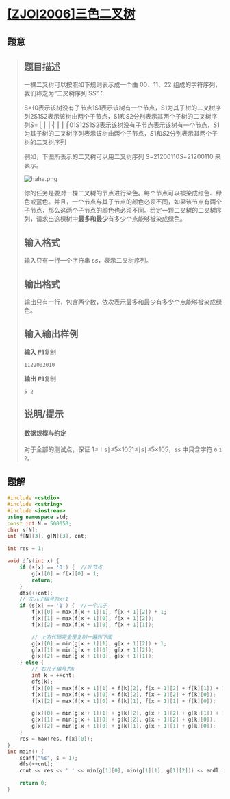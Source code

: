 #  [[ZJOI2006]三色二叉树](https://www.luogu.com.cn/problem/P2585)

## 题意

>   ## 题目描述
>
>   一棵二叉树可以按照如下规则表示成一个由 00、11、22 组成的字符序列，我们称之为“二叉树序列 S*S*”：
>
>   S={0表示该树没有子节点1S1表示该树有一个节点，S1为其子树的二叉树序列2S1S2表示该树由两个子节点，S1和S2分别表示其两个子树的二叉树序列*S*=⎩⎪⎪⎨⎪⎪⎧01*S*12*S*1*S*2表示该树没有子节点表示该树有一个节点，*S*1为其子树的二叉树序列表示该树由两个子节点，*S*1和*S*2分别表示其两个子树的二叉树序列
>
>   例如，下图所表示的二叉树可以用二叉树序列 S=21200110*S*=21200110 来表示。
>
>   ![haha.png](https://i.loli.net/2020/04/27/Ijw8ZEWCKH2rtJG.png)
>
>   你的任务是要对一棵二叉树的节点进行染色。每个节点可以被染成红色、绿色或蓝色。并且，一个节点与其子节点的颜色必须不同，如果该节点有两个子节点，那么这两个子节点的颜色也必须不同。给定一颗二叉树的二叉树序列，请求出这棵树中**最多和最少**有多少个点能够被染成绿色。
>
>   ## 输入格式
>
>   输入只有一行一个字符串 s*s*，表示二叉树序列。
>
>   ## 输出格式
>
>   输出只有一行，包含两个数，依次表示最多和最少有多少个点能够被染成绿色。
>
>   ## 输入输出样例
>
>   **输入 #1**复制
>
>   ```
>   1122002010
>   ```
>
>   **输出 #1**复制
>
>   ```
>   5 2
>   ```
>
>   ## 说明/提示
>
>   #### 数据规模与约定
>
>   对于全部的测试点，保证 1≤∣s∣≤5×1051≤∣*s*∣≤5×105，s*s* 中只含字符 `0` `1` `2`。

## 题解



```c++
#include <cstdio>
#include <cstring>
#include <iostream>
using namespace std;
const int N = 500050;
char s[N];
int f[N][3], g[N][3], cnt;

int res = 1;

void dfs(int x) {
    if (s[x] == '0') {  //叶节点
        g[x][0] = f[x][0] = 1;
        return;
    }
    dfs(++cnt);
    // 左儿子编号为x+1
    if (s[x] == '1') {  //一个儿子
        f[x][0] = max(f[x + 1][1], f[x + 1][2]) + 1;
        f[x][1] = max(f[x + 1][0], f[x + 1][2]);
        f[x][2] = max(f[x + 1][0], f[x + 1][1]);

        // 上方代码完全是复制一遍到下面
        g[x][0] = min(g[x + 1][1], g[x + 1][2]) + 1;
        g[x][1] = min(g[x + 1][0], g[x + 1][2]);
        g[x][2] = min(g[x + 1][0], g[x + 1][1]);
    } else {
        // 右儿子编号为k
        int k = ++cnt;
        dfs(k);
        f[x][0] = max(f[x + 1][1] + f[k][2], f[x + 1][2] + f[k][1]) + 1;
        f[x][1] = max(f[x + 1][0] + f[k][2], f[x + 1][2] + f[k][0]);
        f[x][2] = max(f[x + 1][0] + f[k][1], f[x + 1][1] + f[k][0]);

        g[x][0] = min(g[x + 1][1] + g[k][2], g[x + 1][2] + g[k][1]) + 1;
        g[x][1] = min(g[x + 1][0] + g[k][2], g[x + 1][2] + g[k][0]);
        g[x][2] = min(g[x + 1][0] + g[k][1], g[x + 1][1] + g[k][0]);
    }
    res = max(res, f[x][0]);
}
int main() {
    scanf("%s", s + 1);
    dfs(++cnt);
    cout << res << ' ' << min(g[1][0], min(g[1][1], g[1][2])) << endl;

    return 0;
}
```



```python3

```

